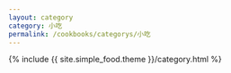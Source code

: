 ```yaml
---
layout: category
category: 小吃
permalink: /cookbooks/categorys/小吃
---
```

{% include {{ site.simple_food.theme }}/category.html %}